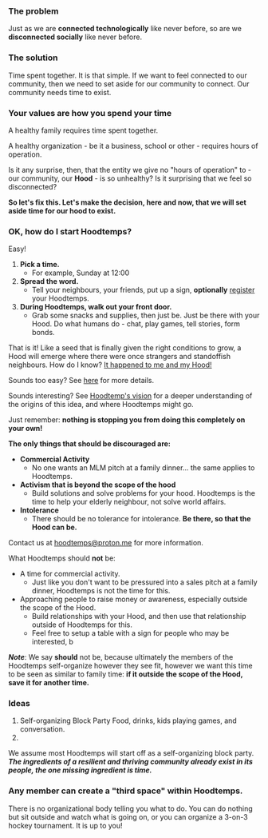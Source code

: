 ### The problem
Just as we are **connected technologically** like never before, so are we **disconnected socially** like never before.

### The solution
Time spent together. It is that simple. If we want to feel connected to our community, then we need to set aside for our community to connect. Our community needs time to exist. 

### Your values are how you spend your time

A healthy family requires time spent together.

A healthy organization - be it a business, school or other - requires hours of operation.

Is it any surprise, then, that the entity we give no "hours of operation" to - our community, our **Hood** - is so unhealthy? Is it surprising that we feel so disconnected?

**So let's fix this. Let's make the decision, here and now, that we will set aside time for our hood to exist.**

### OK, how do I start Hoodtemps?

Easy!

1. **Pick a time.**
    - For example, Sunday at 12:00
2. **Spread the word.**
    - Tell your neighbours, your friends, put up a sign, **optionally** <a href="/en-ca/register.html">register</a> your Hoodtemps.
3. **During Hoodtemps, walk out your front door.**
    - Grab some snacks and supplies, then just be. Just be there with your Hood. Do what humans do - chat, play games, tell stories, form bonds.

That is it! Like a seed that is finally given the right conditions to grow, a Hood will emerge where there were once strangers and standoffish neighbours. How do I know? <a href="/en-ca/about.html">It happened to me and my Hood!</a>

Sounds too easy? See <a href="/en-ca/details.html">here</a> for more details.

Sounds interesting? See <a href="/en-ca/vision.html">Hoodtemp's vision</a> for a deeper understanding of the origins of this idea, and where Hoodtemps might go.

Just remember: **nothing is stopping you from doing this completely on your own!**

**The only things that should be discouraged are:**
- **Commercial Activity**
    - No one wants an MLM pitch at a family dinner... the same applies to Hoodtemps.
- **Activism that is beyond the scope of the hood**
    - Build solutions and solve problems for your hood. Hoodtemps is the time to help your elderly neighbour, not solve world affairs.
- **Intolerance**
    - There should be no tolerance for intolerance.
**Be there, so that the Hood can be.**

Contact us at <a href="mailto:hoodtemps@proton.me">hoodtemps@proton.me</a> for more information.


What Hoodtemps should **not** be:
* A time for commercial activity.
    * Just like you don't want to be pressured into a sales pitch at a family dinner, Hoodtemps is not the time for this.
* Approaching people to raise money or awareness, especially outside the scope of the Hood.
    * Build relationships with your Hood, and then use that relationship outside of Hoodtemps for this.
    * Feel free to setup a table with a sign for people who may be interested, b

_**Note**_: We say **should** not be, because ultimately the members of the Hoodtemps self-organize however they see fit, however we want this time to be seen as similar to family time: **if it outside the scope of the Hood, save it for another time.**

### Ideas

1. Self-organizing Block Party
    Food, drinks, kids playing games, and conversation.
2. 
We assume most Hoodtemps will start off as a self-organizing block party.
_**The ingredients of a resilient and thriving community already exist in its people, the one missing ingredient is time.**_


### Any member can create a "third space" within Hoodtemps.
There is no organizational body telling you what to do. You can do nothing but sit outside and watch what is going on, or you can organize a 3-on-3 hockey tournament. It is up to you!